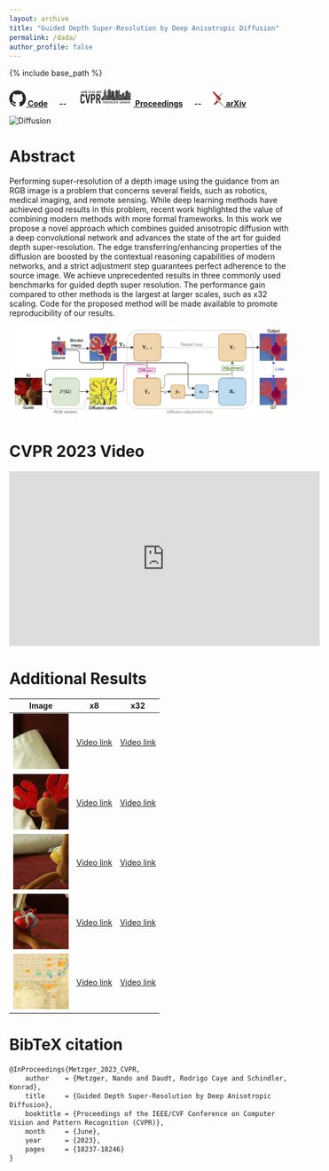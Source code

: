 ```yaml
---
layout: archive
title: "Guided Depth Super-Resolution by Deep Anisotropic Diffusion"
permalink: /dada/
author_profile: false
---
```


{% include base_path %}



**[<img src="/images/github-mark.svg" alt="GitHub" width="30"> Code](https://github.com/prs-eth/Diffusion-Super-Resolution) &emsp; -- &emsp; [<img src="/images/dada/CVRP2023.png" alt="CVPR23" width="100"> Proceedings](https://openaccess.thecvf.com/content/CVPR2023/html/Metzger_Guided_Depth_Super-Resolution_by_Deep_Anisotropic_Diffusion_CVPR_2023_paper.html) &emsp; -- &emsp; [<img src="/images/arxiv-logomark-small.svg" alt="arXiv" width="20"> arXiv](https://arxiv.org/abs/2211.11592)**


![Diffusion](/images/diffusion_6_x32.gif)


# Abstract

Performing super-resolution of a depth image using the guidance from an RGB image is a problem that concerns several fields, such as robotics, medical imaging, and remote sensing. While deep learning methods have achieved good results in this problem, recent work highlighted the value of combining modern methods with more formal frameworks. In this work we propose a novel approach which combines guided anisotropic diffusion with a deep convolutional network and advances the state of the art for guided depth super-resolution. The edge transferring/enhancing properties of the diffusion are boosted by the contextual reasoning capabilities of modern networks, and a strict adjustment step guarantees perfect adherence to the source image. We achieve unprecedented results in three commonly used benchmarks for guided depth super resolution. The performance gain compared to other methods is the largest at larger scales, such as x32 scaling. Code for the proposed method will be made available to promote reproducibility of our results.


![Main schematic](/images/dada_schematic.png)


# CVPR 2023 Video

<iframe width="560" height="315" src="https://www.youtube.com/embed/7RgXJz_3kcg" title="CVPR Video" frameborder="0" allow="accelerometer; autoplay; clipboard-write; encrypted-media; gyroscope; picture-in-picture; web-share" allowfullscreen></iframe>
<!-- <iframe width="560" height="315" src="https://www.youtube.com/embed/7RgXJz_3kcg?autoplay=1" title="CVPR Video" frameborder="0" allow="accelerometer; autoplay; clipboard-write; encrypted-media; gyroscope; picture-in-picture; web-share" allowfullscreen></iframe> -->
  


# Additional Results


| Image | x8 | x32 |
| :----: | :----: | :----: |
| <img src="/images/dada/img-00.png" alt="CVPR23" width="100"> | [Video link](https://www.youtube.com/watch?v=GI4ZnGsVK9s) | [Video link](https://www.youtube.com/watch?v=9fy24viqDDw) |
| <img src="/images/dada/img-06.png" alt="CVPR23" width="100"> | [Video link](https://www.youtube.com/watch?v=-SZQDWfdOYw) | [Video link](https://www.youtube.com/watch?v=U1vatYukmqg) |
| <img src="/images/dada/img-30.png" alt="CVPR23" width="100"> | [Video link](https://www.youtube.com/watch?v=XlRsXHW4vME) | [Video link](https://www.youtube.com/watch?v=1jx8jobP-a8) |
| <img src="/images/dada/img-31.png" alt="CVPR23" width="100"> | [Video link](https://www.youtube.com/watch?v=23TdoJclEcY) | [Video link](https://www.youtube.com/watch?v=G6iD4HrcPck) |
| <img src="/images/dada/img-59.png" alt="CVPR23" width="100"> | [Video link](https://www.youtube.com/watch?v=H9njLjNXTKA) | [Video link](https://www.youtube.com/watch?v=86NvzElw3Ts) |





<!-- <div class="video-container"><iframe width="560" height="315" src="https://www.youtube.com/embed/7RgXJz_3kcg" title="CVPR Video" frameborder="0" allow="accelerometer; autoplay; clipboard-write; encrypted-media; gyroscope; picture-in-picture; web-share" allowfullscreen></iframe></div> <div class="video-container"><iframe width="560" height="315" src="https://www.youtube.com/embed/7RgXJz_3kcg" title="CVPR Video" frameborder="0" allow="accelerometer; autoplay; clipboard-write; encrypted-media; gyroscope; picture-in-picture; web-share" allowfullscreen></iframe></div> -->

# BibTeX citation

```
@InProceedings{Metzger_2023_CVPR,
    author    = {Metzger, Nando and Daudt, Rodrigo Caye and Schindler, Konrad},
    title     = {Guided Depth Super-Resolution by Deep Anisotropic Diffusion},
    booktitle = {Proceedings of the IEEE/CVF Conference on Computer Vision and Pattern Recognition (CVPR)},
    month     = {June},
    year      = {2023},
    pages     = {18237-18246}
}
```